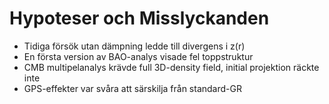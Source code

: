 # Hypoteser och Misslyckanden

- Tidiga försök utan dämpning ledde till divergens i z(r)
- En första version av BAO-analys visade fel toppstruktur
- CMB multipelanalys krävde full 3D-density field, initial projektion räckte inte
- GPS-effekter var svåra att särskilja från standard-GR

